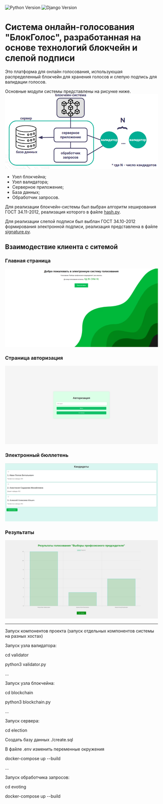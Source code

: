 ![Python Version](https://img.shields.io/badge/Python-3.8-blue)
![Django Version](https://img.shields.io/badge/Django-4.0-green)
# Система онлайн-голосования "БлокГолос", разработанная на основе технологий блокчейн и слепой подписи

Это платформа для онлайн голосования, используюшая распределенный блокчейн для хранения голосов и слепую подпись для валидации голосов.

Основные модули системы представлены на рисунке ниже.
![model](https://github.com/drobotunyulia/evoting/blob/master/model.png)

+ Узел блокчейна;
+ Узел валидатора;
+ Серверное приложение;
+ База данных;
+ Обработчик запросов.

Для реализации блокчейн-системы был выбран алгоритм хеширования ГОСТ 34.11-2012, реализация которого в файле [hash.py]().

Для реализации слепой подписи был выблан ГОСТ 34.10-2012 формирования электронной подписи, реализация представлена в файле [signature.py]().

## Взаимодествие клиента с ситемой
### Главная страница
![main](https://github.com/drobotunyulia/evoting/blob/master/main.png)
### Страница авторизация
![aut](https://github.com/drobotunyulia/evoting/blob/master/aut.png)
### Электронный бюллетень
![vote](https://github.com/drobotunyulia/evoting/blob/master/vote.png)
### Результаты
![vote](https://github.com/drobotunyulia/evoting/blob/master/res.png)

---


Запуск компонентов проекта (запуск отдельных компонентов системы на разных хостах)


Запуск узла валидатора:

cd validator

python3 validator.py

...

Запуск узла блокчейна:

cd blockchain

python3 blockchain.py

...


Запуск сервера:

cd election

Создать базу данных ./create.sql

В файле .env изменить переменные окружения

docker-compose up --build

...

Запуск обработчика запросов:

cd evoting

docker-compose up --build


